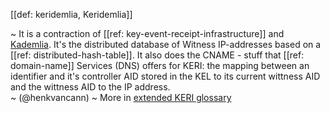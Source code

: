 [[def: keridemlia, Keridemlia]]

~ It is a contraction of [[ref: key-event-receipt-infrastructure]] and [Kademlia](https://en.wikipedia.org/wiki/Kademlia). It's the distributed database of Witness IP-addresses based on a [[ref: distributed-hash-table]]. It also does the CNAME - stuff that [[ref: domain-name]] Services (DNS) offers for KERI: the mapping between an identifier and it's controller AID stored in the KEL to its current wittness AID and the wittness AID to the IP address.  
~ (@henkvancann)
~ More in <a href="https://weboftrust.github.io/WOT-terms/docs/glossary/keridemlia">extended KERI glossary</a>
